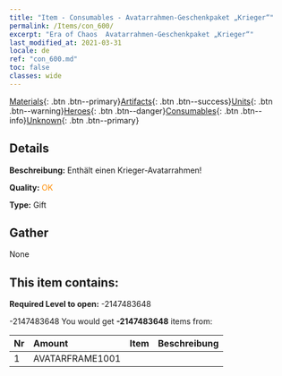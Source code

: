 ```yaml
---
title: "Item - Consumables - Avatarrahmen-Geschenkpaket „Krieger“"
permalink: /Items/con_600/
excerpt: "Era of Chaos  Avatarrahmen-Geschenkpaket „Krieger“"
last_modified_at: 2021-03-31
locale: de
ref: "con_600.md"
toc: false
classes: wide
---
```

 [Materials](/de/Items/){: .btn .btn--primary}[Artifacts](/de/Items/Artifacts/){: .btn .btn--success}[Units](/de/Items/Units/){: .btn .btn--warning}[Heroes](/de/Items/Heroes/){: .btn .btn--danger}[Consumables](/de/Items/Consumables/){: .btn .btn--info}[Unknown](/de/Items/Unknown/){: .btn .btn--primary}

## Details
 **Beschreibung:** Enthält einen Krieger-Avatarrahmen!

 **Quality:** <span style="color: #FF8C00">OK</span>

 **Type:** Gift

## Gather

  None

## This item contains:

 **Required Level to open:** -2147483648

 -2147483648 You would get **-2147483648** items  from:

  | Nr | Amount |     Item    | Beschreibung |
  |:---|:-------|:------------|:-----------:|
  | 1 | AVATARFRAME1001 | 

